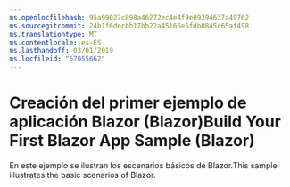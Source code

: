 ```yaml
---
ms.openlocfilehash: 95a99027c898a46272ec4e4f9e09394637a49762
ms.sourcegitcommit: 24b1f6decbb17bb22a45166e5fdb0845c65af498
ms.translationtype: MT
ms.contentlocale: es-ES
ms.lasthandoff: 03/01/2019
ms.locfileid: "57055662"
---
```

# <a name="build-your-first-blazor-app-sample-blazor"></a><span data-ttu-id="fa4d2-101">Creación del primer ejemplo de aplicación Blazor (Blazor)</span><span class="sxs-lookup"><span data-stu-id="fa4d2-101">Build Your First Blazor App Sample (Blazor)</span></span>

<span data-ttu-id="fa4d2-102">En este ejemplo se ilustran los escenarios básicos de Blazor.</span><span class="sxs-lookup"><span data-stu-id="fa4d2-102">This sample illustrates the basic scenarios of Blazor.</span></span>
